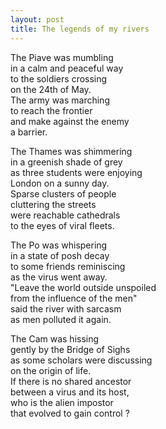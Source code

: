 ```yaml
---
layout: post
title: The legends of my rivers
---
```


The Piave was mumbling   
in a calm and peaceful way    
to the soldiers crossing  
on the 24th of May.  
The army was marching   
to reach the frontier  
and make against the enemy  
a barrier.    

The Thames was shimmering  
in a greenish shade of grey  
as three students were enjoying    
London on a sunny day.   
Sparse clusters of people    
cluttering the streets   
were reachable cathedrals    
to the eyes of viral fleets.     

The Po was whispering    
in a state of posh decay  
to some friends reminiscing  
as the virus went away.  
"Leave the world outside unspoiled  
from the influence of the men"  
said the river with sarcasm  
as men polluted it again.  

The Cam was hissing  
gently by the Bridge of Sighs  
as some scholars were discussing   
on the origin of life.   
If there is no shared ancestor  
between a virus and its host,  
who is the alien impostor  
that evolved to gain control ?    


